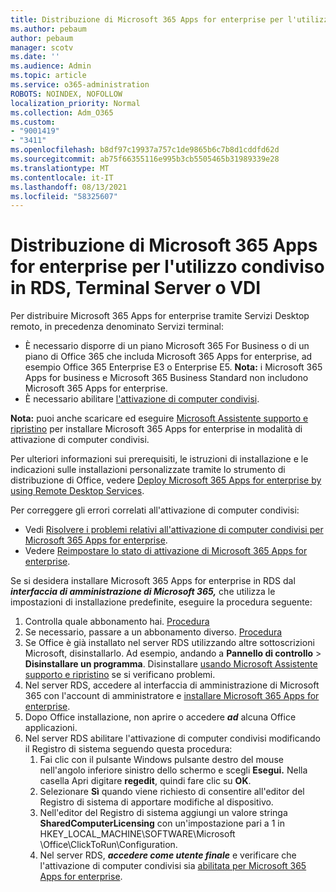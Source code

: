 ```yaml
---
title: Distribuzione di Microsoft 365 Apps for enterprise per l'utilizzo condiviso in RDS, Terminal Server o VDI
ms.author: pebaum
author: pebaum
manager: scotv
ms.date: ''
ms.audience: Admin
ms.topic: article
ms.service: o365-administration
ROBOTS: NOINDEX, NOFOLLOW
localization_priority: Normal
ms.collection: Adm_O365
ms.custom:
- "9001419"
- "3411"
ms.openlocfilehash: b8df97c19937a757c1de9865b6c7b8d1cddfd62d
ms.sourcegitcommit: ab75f66355116e995b3cb5505465b31989339e28
ms.translationtype: MT
ms.contentlocale: it-IT
ms.lasthandoff: 08/13/2021
ms.locfileid: "58325607"
---
```

# <a name="deploying-microsoft-365-apps-for-enterprise-for-shared-use-on-rds-terminal-server-or-vdi"></a>Distribuzione di Microsoft 365 Apps for enterprise per l'utilizzo condiviso in RDS, Terminal Server o VDI

Per distribuire Microsoft 365 Apps for enterprise tramite Servizi Desktop remoto, in precedenza denominato Servizi terminal:

- È necessario disporre di un piano Microsoft 365 For Business o di un piano di Office 365 che includa Microsoft 365 Apps for enterprise, ad esempio Office 365 Enterprise E3 o Enterprise E5.
   **Nota:** i Microsoft 365 Apps for business e Microsoft 365 Business Standard non includono Microsoft 365 Apps for enterprise.
- È necessario abilitare [l'attivazione di computer condivisi](https://docs.microsoft.com/DeployOffice/overview-shared-computer-activation).

**Nota:** puoi anche scaricare ed eseguire [Microsoft Assistente supporto e ripristino](https://aka.ms/SaRA_OfficeSCA_M365Portal) per installare Microsoft 365 Apps for enterprise in modalità di attivazione di computer condivisi.

Per ulteriori informazioni sui prerequisiti, le istruzioni di installazione e le indicazioni sulle installazioni personalizzate tramite lo strumento di distribuzione di Office, vedere [Deploy Microsoft 365 Apps for enterprise by using Remote Desktop Services](https://docs.microsoft.com/DeployOffice/deploy-microsoft-365-apps-remote-desktop-services).

Per correggere gli errori correlati all'attivazione di computer condivisi:

- Vedi [Risolvere i problemi relativi all'attivazione di computer condivisi per Microsoft 365 Apps for enterprise](https://docs.microsoft.com/DeployOffice/troubleshoot-shared-computer-activation).
- Vedere [Reimpostare lo stato di attivazione di Microsoft 365 Apps for enterprise](https://go.microsoft.com/fwlink/?linkid=2109218).

Se si desidera installare Microsoft 365 Apps for enterprise in RDS dal ***interfaccia di amministrazione di Microsoft 365,*** che utilizza le impostazioni di installazione predefinite, eseguire la procedura seguente:

1. Controlla quale abbonamento hai. [Procedura](https://docs.microsoft.com/microsoft-365/admin/admin-overview/what-subscription-do-i-have)
2. Se necessario, passare a un abbonamento diverso. [Procedura](https://docs.microsoft.com/microsoft-365/commerce/subscriptions/switch-to-a-different-plan)
3. Se Office è già installato nel server RDS utilizzando altre sottoscrizioni Microsoft, disinstallarlo. Ad esempio, andando a **Pannello di controllo**  >  **Disinstallare un programma**. Disinstallare [usando Microsoft Assistente supporto e ripristino](https://aka.ms/SARA-OfficeUninstall-Alchemy) se si verificano problemi.
4. Nel server RDS, accedere al interfaccia di amministrazione di Microsoft 365 con l'account di amministratore e [installare Microsoft 365 Apps for enterprise](https://portal.office.com/OLS/MySoftware.aspx).
5. Dopo Office installazione, non aprire o accedere ***ad*** alcuna Office applicazioni.
6. Nel server RDS abilitare l'attivazione di computer condivisi modificando il Registro di sistema seguendo questa procedura:
   1. Fai clic con il pulsante Windows pulsante destro del mouse nell'angolo inferiore sinistro dello schermo e scegli **Esegui.** Nella casella Apri digitare **regedit**, quindi fare clic su **OK**.
   2. Selezionare **Sì** quando viene richiesto di consentire all'editor del Registro di sistema di apportare modifiche al dispositivo.
   3. Nell'editor del Registro di sistema aggiungi un valore stringa **SharedComputerLicensing** con un'impostazione pari a 1 in HKEY_LOCAL_MACHINE\SOFTWARE\Microsoft \Office\ClickToRun\Configuration.
   4. Nel server RDS, ***accedere come utente finale*** e verificare che l'attivazione di computer condivisi sia [abilitata per Microsoft 365 Apps for enterprise](https://docs.microsoft.com/DeployOffice/troubleshoot-shared-computer-activation#verify-that-activation-for-microsoft-365-apps-succeeded).
